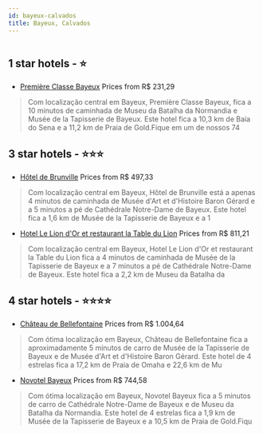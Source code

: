 ```yaml
---
id: bayeux-calvados
title: Bayeux, Calvados
---
```


<center><img src="https://i.travelapi.com/hotels/2000000/1120000/1119000/1118969/66db25e0_z.jpg" alt="" /></center>


##  1 star hotels - ⭐️

-    [Première Classe Bayeux](https://www.hurb.com/br/aud/https://www.hurb.com/br/hotels/bayeux/premiere-classe-bayeux-HT-9D83?cmp=18055) Prices from R$ 231,29
   > Com localização central em Bayeux, Première Classe Bayeux, fica a 10 minutos de caminhada de Museu da Batalha da Normandia e Musée de la Tapisserie de Bayeux.  Este hotel fica a 10,3 km de Baía do Sena e a 11,2 km de Praia de Gold.Fique em um de nossos 74

##  3 star hotels - ⭐️⭐️⭐️

-    [Hôtel de Brunville](https://www.hurb.com/br/aud/https://www.hurb.com/br/hotels/bayeux/hotel-de-brunville-HT-Q07H?cmp=18055) Prices from R$ 497,33
   > Com localização central em Bayeux, Hôtel de Brunville está a apenas 4 minutos de caminhada de Musée d'Art et d'Histoire Baron Gérard e a 5 minutos a pé de Cathédrale Notre-Dame de Bayeux.  Este hotel fica a 1,6 km de Musée de la Tapisserie de Bayeux e a 1
-    [Hotel Le Lion d'Or et restaurant la Table du Lion](https://www.hurb.com/br/aud/https://www.hurb.com/br/hotels/bayeux/hotel-le-lion-d-or-et-restaurant-la-table-du-lion-HT-JZ8U?cmp=18055) Prices from R$ 811,21
   > Com localização central em Bayeux, Hotel Le Lion d'Or et restaurant la Table du Lion fica a 4 minutos de caminhada de Musée de la Tapisserie de Bayeux e a 7 minutos a pé de Cathédrale Notre-Dame de Bayeux.  Este hotel fica a 2,2 km de Museu da Batalha da 

##  4 star hotels - ⭐️⭐️⭐️⭐️

-    [Château de Bellefontaine](https://www.hurb.com/br/aud/https://www.hurb.com/br/hotels/bayeux/chateau-de-bellefontaine-HT-Y3IM?cmp=18055) Prices from R$ 1.004,64
   > Com ótima localização em Bayeux, Château de Bellefontaine fica a aproximadamente 5 minutos de carro de Musée de la Tapisserie de Bayeux e de Musée d'Art et d'Histoire Baron Gérard.  Este hotel de 4 estrelas fica a 17,2 km de Praia de Omaha e 22,6 km de Mu
-    [Novotel Bayeux](https://www.hurb.com/br/aud/https://www.hurb.com/br/hotels/bayeux/novotel-bayeux-HT-BU10?cmp=18055) Prices from R$ 744,58
   > Com ótima localização em Bayeux, Novotel Bayeux fica a 5  minutos de carro de Cathédrale Notre-Dame de Bayeux e de Museu da Batalha da Normandia.  Este hotel de 4 estrelas fica a 1,9 km de Musée de la Tapisserie de Bayeux e a 10,5 km de Praia de Gold.Fiqu
